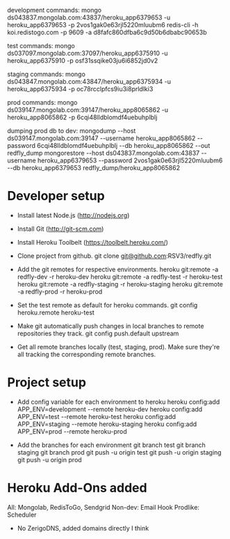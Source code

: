 development commands:
mongo ds043837.mongolab.com:43837/heroku_app6379653 -u heroku_app6379653 -p 2vos1gak0e63rjl5220mluubm6
redis-cli -h koi.redistogo.com -p 9609 -a d8fafc860dfba6c9d50b6dbabc90653b

test commands:
mongo ds037097.mongolab.com:37097/heroku_app6375910 -u heroku_app6375910 -p osf31ssqike03ju6i6852jd0v2

staging commands:
mongo ds043847.mongolab.com:43847/heroku_app6375934 -u heroku_app6375934 -p oc78rcclpfcs9iu3i8prldlki3

prod commands:
mongo ds039147.mongolab.com:39147/heroku_app8065862 -u heroku_app8065862 -p 6cqi48lldblomdf4uebuhplblj

dumping prod db to dev:
mongodump --host ds039147.mongolab.com:39147 --username heroku_app8065862 --password 6cqi48lldblomdf4uebuhplblj --db heroku_app8065862 --out redfly_dump
mongorestore --host ds043837.mongolab.com:43837 --username heroku_app6379653 --password 2vos1gak0e63rjl5220mluubm6 --db heroku_app6379653 redfly_dump/heroku_app8065862





Developer setup
===============

- Install latest Node.js (http://nodejs.org)
- Install Git (http://git-scm.com)
- Install Heroku Toolbelt (https://toolbelt.heroku.com/)

- Clone project from github.
	git clone git@github.com:RSV3/redfly.git

- Add the git remotes for respective environments.
	heroku git:remote -a redfly-dev -r heroku-dev
	heroku git:remote -a redfly-test -r heroku-test
	heroku git:remote -a redfly-staging -r heroku-staging
	heroku git:remote -a redfly-prod -r heroku-prod

- Set the test remote as default for heroku commands.
	git config heroku.remote heroku-test

- Make git automatically push changes in local branches to remote repositories they track.
	git config push.default upstream

- Get all remote branches locally (test, staging, prod). Make sure they're all tracking the corresponding remote branches.




Project setup
==============

- Add config variable for each environment to heroku
	heroku config:add APP_ENV=development --remote heroku-dev
	heroku config:add APP_ENV=test --remote heroku-test
	heroku config:add APP_ENV=staging --remote heroku-staging
	heroku config:add APP_ENV=prod --remote heroku-prod


- Add the branches for each environment
	git branch test
	git branch staging
	git branch prod
	git push -u origin test
	git push -u origin staging
	git push -u origin prod




Heroku Add-Ons added
====================
All: Mongolab, RedisToGo, Sendgrid
Non-dev: Email Hook
Prodlike: Scheduler

- No ZerigoDNS, added domains directly I think
